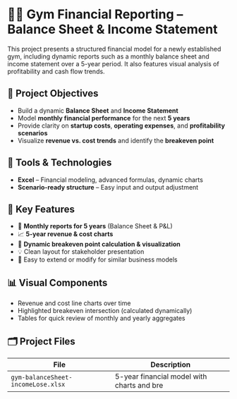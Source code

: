 # 🏋️‍♂️ Gym Financial Reporting – Balance Sheet & Income Statement

This project presents a structured financial model for a newly established gym, including dynamic reports such as a monthly balance sheet and income statement over a 5-year period. It also features visual analysis of profitability and cash flow trends.

## 🎯 Project Objectives

- Build a dynamic **Balance Sheet** and **Income Statement**  
- Model **monthly financial performance** for the next **5 years**
- Provide clarity on **startup costs**, **operating expenses**, and **profitability scenarios**
- Visualize **revenue vs. cost trends** and identify the **breakeven point**

## 🧰 Tools & Technologies

- **Excel** – Financial modeling, advanced formulas, dynamic charts
- **Scenario-ready structure** – Easy input and output adjustment

## 📑 Key Features

- 📅 **Monthly reports for 5 years** (Balance Sheet & P&L)
- 📈 **5-year revenue & cost charts**
- 📍 **Dynamic breakeven point calculation & visualization**
- 💡 Clean layout for stakeholder presentation
- 🔁 Easy to extend or modify for similar business models

## 📊 Visual Components

- Revenue and cost line charts over time
- Highlighted breakeven intersection (calculated dynamically)
- Tables for quick review of monthly and yearly aggregates

## 🗂 Project Files

| File | Description |
|------|-------------|
| `gym-balanceSheet-incomeLose.xlsx` | 5-year financial model with charts and bre
